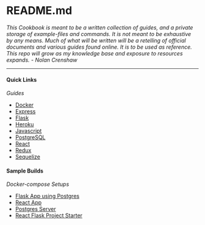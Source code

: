 # README.md

_This Cookbook is meant to be a written collection of guides, and a private storage of example-files and commands. It is not meant to be exhaustive by any means. Much of what will be written will be a retelling of official documents and various guides found online. It is to be used as reference. This repo will grow as my knowledge base and exposure to resources expands._
_- Nolan Crenshaw_

---

#### Quick Links

_Guides_

- [Docker](https://github.com/NolanCrenshaw/cookbook/blob/master/docker/docker.md)
- [Express](https://github.com/NolanCrenshaw/cookbook/blob/master/express/express.md)
- [Flask](https://github.com/NolanCrenshaw/cookbook/blob/master/flask/flask.md)
- [Heroku](https://github.com/NolanCrenshaw/cookbook/blob/master/heroku/heroku.md)
- [Javascript](https://github.com/NolanCrenshaw/cookbook/blob/master/javascript/javascript.md)
- [PostgreSQL](https://github.com/NolanCrenshaw/cookbook/blob/master/postgres/postgres.md)
- [React](https://github.com/NolanCrenshaw/cookbook/blob/master/react/react.md)
- [Redux](https://github.com/NolanCrenshaw/cookbook/blob/master/redux/redux.md)
- [Sequelize](https://github.com/NolanCrenshaw/cookbook/blob/master/sequelize/sequelize.md)

#### Sample Builds

_Docker-compose Setups_

- [Flask App using Postgres](https://github.com/NolanCrenshaw/cookbook/tree/master/flask/flask-on-docker)
- [React App](https://github.com/NolanCrenshaw/cookbook/tree/master/react/react-on-docker)
- [Postgres Server](https://github.com/NolanCrenshaw/goboatn-sql-server)
- [React Flask Project Starter](https://github.com/NolanCrenshaw/cookbook/tree/master/starter-builds/react-flask-starter)
